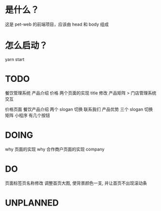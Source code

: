 # 是什么？
这是 pet-web 的前端项目，应该由 head 和 body 组成

# 怎么启动？
yarn start


# TODO
餐饮管理系统 产品介绍 价格 两个页面的实现
title 修改
产品矩阵 > 门店管理系统 交互

价格页面
餐饮产品介绍 两个 slogan 切换
联系我们
产品优势 三个 slogan 切换
矩阵 小程序 有几个按钮


# DOING
why 页面的实现 why
合作商户页面的实现  company



# DO
页面标签页名称修改
调整首页大图, 使背景颜色一支, 并让首页不出现滚动条


# UNPLANNED
